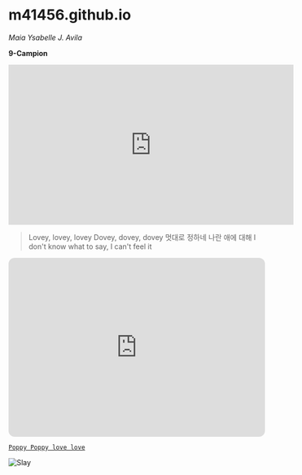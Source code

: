 # m41456.github.io
*Maia Ysabelle J. Avila*

**9-Campion**

<iframe width="560" height="315" src="https://www.youtube.com/embed/cVE7agmyNsc" title="YouTube video player" frameborder="0" allow="accelerometer; autoplay; clipboard-write; encrypted-media; gyroscope; picture-in-picture; web-share" allowfullscreen></iframe>


> Lovey, lovey, lovey
Dovey, dovey, dovey
멋대로 정하네 나란 애에 대해
I don't know what to say, I can't feel it

<iframe style="border-radius:12px" src="https://open.spotify.com/embed/track/4fsQ0K37TOXa3hEQfjEic1?utm_source=generator" width="100%" height="352" frameBorder="0" allowfullscreen="" allow="autoplay; clipboard-write; encrypted-media; fullscreen; picture-in-picture" loading="lazy"></iframe>

[`Poppy Poppy love love`](https://www.youtube.com/watch?v=YkZvwVf7F9k)

![Slay](https://static01.nyt.com/images/2018/06/19/science/08BEES/08BEES-facebookJumbo.jpg?year=2018&h=550&w=1050&s=7cd6f137f4bb566ac7214d1fe35818d8e173d412c531009b3a96028abd1445ed&k=ZQJBKqZ0VN)


